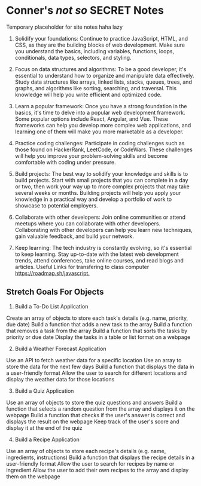 # Conner's *not so* SECRET Notes

Temporary placeholder for site notes haha
lazy

1. Solidify your foundations: Continue to practice JavaScript, HTML, and CSS, as they are the building blocks of web development. Make sure you understand the basics, including variables, functions, loops, conditionals, data types, selectors, and styling.

2. Focus on data structures and algorithms: To be a good developer, it's essential to understand how to organize and manipulate data effectively. Study data structures like arrays, linked lists, stacks, queues, trees, and graphs, and algorithms like sorting, searching, and traversal. This knowledge will help you write efficient and optimized code.

3. Learn a popular framework: Once you have a strong foundation in the basics, it's time to delve into a popular web development framework. Some popular options include React, Angular, and Vue. These frameworks can help you develop more complex web applications, and learning one of them will make you more marketable as a developer.

4. Practice coding challenges: Participate in coding challenges such as those found on HackerRank, LeetCode, or CodeWars. These challenges will help you improve your problem-solving skills and become comfortable with coding under pressure.

5. Build projects: The best way to solidify your knowledge and skills is to build projects. Start with small projects that you can complete in a day or two, then work your way up to more complex projects that may take several weeks or months. Building projects will help you apply your knowledge in a practical way and develop a portfolio of work to showcase to potential employers.

6. Collaborate with other developers: Join online communities or attend meetups where you can collaborate with other developers. Collaborating with other developers can help you learn new techniques, gain valuable feedback, and build your network.

7. Keep learning: The tech industry is constantly evolving, so it's essential to keep learning. Stay up-to-date with the latest web development trends, attend conferences, take online courses, and read blogs and articles.
Useful Links for transfering to class computer
<https://roadmap.sh/javascript.>

## Stretch Goals For Objects

1. Build a To-Do List Application

Create an array of objects to store each task's details (e.g. name, priority, due date)
Build a function that adds a new task to the array
Build a function that removes a task from the array
Build a function that sorts the tasks by priority or due date
Display the tasks in a table or list format on a webpage

2. Build a Weather Forecast Application

Use an API to fetch weather data for a specific location
Use an array to store the data for the next few days
Build a function that displays the data in a user-friendly format
Allow the user to search for different locations and display the weather data for those locations

3. Build a Quiz Application

Use an array of objects to store the quiz questions and answers
Build a function that selects a random question from the array and displays it on the webpage
Build a function that checks if the user's answer is correct and displays the result on the webpage
Keep track of the user's score and display it at the end of the quiz

4. Build a Recipe Application

Use an array of objects to store each recipe's details (e.g. name, ingredients, instructions)
Build a function that displays the recipe details in a user-friendly format
Allow the user to search for recipes by name or ingredient
Allow the user to add their own recipes to the array and display them on the webpage